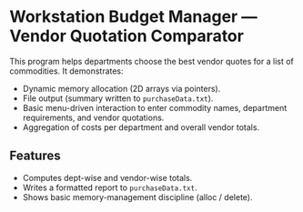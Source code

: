 # Workstation Budget Manager — Vendor Quotation Comparator

This program helps departments choose the best vendor quotes for a list of commodities. It demonstrates:
- Dynamic memory allocation (2D arrays via pointers).
- File output (summary written to `purchaseData.txt`).
- Basic menu-driven interaction to enter commodity names, department requirements, and vendor quotations.
- Aggregation of costs per department and overall vendor totals.

## Features
- Computes dept-wise and vendor-wise totals.
- Writes a formatted report to `purchaseData.txt`.
- Shows basic memory-management discipline (alloc / delete).
